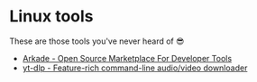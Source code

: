 # Linux tools

These are those tools you've never heard of :sunglasses:

<!-- TOC -->

- [Arkade - Open Source Marketplace For Developer Tools](https://github.com/lbrealdev/0k-linux/blob/main/tools/arkade.md)
- [yt-dlp - Feature-rich command-line audio/video downloader](https://github.com/lbrealdev/0k-linux/blob/main/tools/yt-dlp.md)

